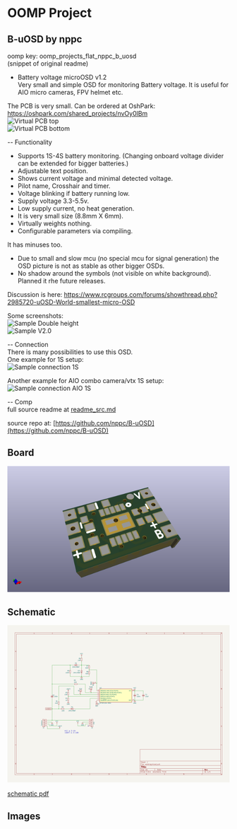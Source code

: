 # OOMP Project  
## B-uOSD  by nppc  
  
oomp key: oomp_projects_flat_nppc_b_uosd  
(snippet of original readme)  
  
- Battery voltage microOSD v1.2  
Very small and simple OSD for monitoring Battery voltage. It is useful for AIO micro cameras, FPV helmet etc.  
  
The PCB is very small. Can be ordered at OshPark: https://oshpark.com/shared_projects/nvOy0lBm  
![Virtual PCB top](Images/PCB_Top.png)  
![Virtual PCB bottom](Images/PCB_Bottom.png)  
  
-- Functionality  
- Supports 1S-4S battery monitoring. (Changing onboard voltage divider can be extended for bigger batteries.)  
- Adjustable text position.  
- Shows current voltage and minimal detected voltage.  
- Pilot name, Crosshair and timer.  
- Voltage blinking if battery running low.  
- Supply voltage 3.3-5.5v.  
- Low supply current, no heat generation.  
- It is very small size (8.8mm X 6mm).  
- Virtually weights nothing.  
- Configurable parameters via compiling.  
  
It has minuses too.  
- Due to small and slow mcu (no special mcu for signal generation) the OSD picture is not as stable as other bigger OSDs.  
- No shadow around the symbols (not visible on white background). Planned it rhe future releases.  
  
Discussion is here: https://www.rcgroups.com/forums/showthread.php?2985720-uOSD-World-smallest-micro-OSD  
  
Some screenshots:  
![Sample Double height](Images/Assembled_MCU_side.jpg)  
![Sample V2.0](Images/SampleV20.jpg)  
  
-- Connection  
There is many possibilities to use this OSD.  
One example for 1S setup:  
![Sample connection 1S](Images/1S_Connection.jpg)  
  
Another example for AIO combo camera/vtx 1S setup:  
![Sample connection AIO 1S](Images/1S_Connection_AIO.jpg)  
  
-- Comp  
  full source readme at [readme_src.md](readme_src.md)  
  
source repo at: [https://github.com/nppc/B-uOSD](https://github.com/nppc/B-uOSD)  
## Board  
  
[![working_3d.png](working_3d_600.png)](working_3d.png)  
## Schematic  
  
[![working_schematic.png](working_schematic_600.png)](working_schematic.png)  
  
[schematic pdf](working_schematic.pdf)  
## Images  
